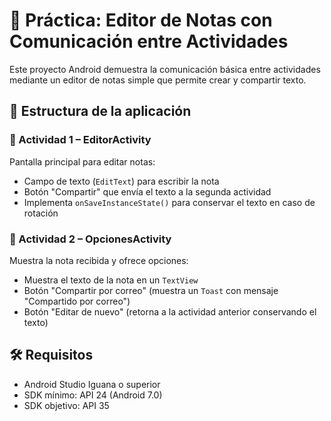 # 🎯 Práctica: Editor de Notas con Comunicación entre Actividades

Este proyecto Android demuestra la comunicación básica entre actividades mediante un editor de notas simple que permite crear y compartir texto.

## 📱 Estructura de la aplicación

### 📝 Actividad 1 – EditorActivity
Pantalla principal para editar notas:
- Campo de texto (`EditText`) para escribir la nota
- Botón "Compartir" que envía el texto a la segunda actividad
- Implementa `onSaveInstanceState()` para conservar el texto en caso de rotación

### 📄 Actividad 2 – OpcionesActivity
Muestra la nota recibida y ofrece opciones:
- Muestra el texto de la nota en un `TextView`
- Botón "Compartir por correo" (muestra un `Toast` con mensaje "Compartido por correo")
- Botón "Editar de nuevo" (retorna a la actividad anterior conservando el texto)



## 🛠️ Requisitos

- Android Studio Iguana o superior
- SDK mínimo: API 24 (Android 7.0)
- SDK objetivo: API 35

